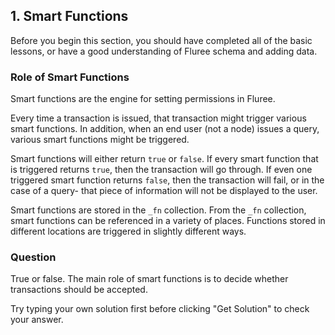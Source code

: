 ## 1. Smart Functions

Before you begin this section, you should have completed all of the basic lessons, or have a good understanding of Fluree schema and adding data.

### Role of Smart Functions

Smart functions are the engine for setting permissions in Fluree.

Every time a transaction is issued, that transaction might trigger various smart functions. In addition, when an end user (not a node) issues a query, various smart functions might be triggered.

Smart functions will either return `true` or `false`. If every smart function that is triggered returns `true`, then the transaction will go through. If even one triggered smart function returns `false`, then the transaction will fail, or in the case of a query- that piece of information will not be displayed to the user.

Smart functions are stored in the `_fn` collection. From the `_fn` collection, smart functions can be referenced in a variety of places. Functions stored in different locations are triggered in slightly different ways.

<div class="challenge">
<h3>Question</h3>
<p>True or false. The main role of smart functions is to decide whether transactions should be accepted.</p>
<p>Try typing your own solution first before clicking "Get Solution" to check your answer. </p>
</div>
